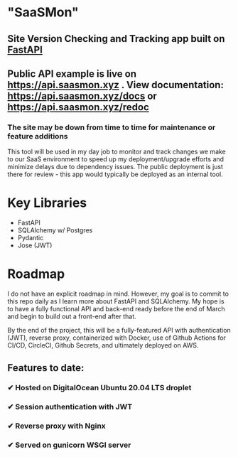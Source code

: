 # "SaaSMon"
## Site Version Checking and Tracking app built on [FastAPI](https://fastapi.tiangolo.com/)
## Public API example is live on <https://api.saasmon.xyz> . View documentation: <https://api.saasmon.xyz/docs> or <https://api.saasmon.xyz/redoc>
### The site may be down from time to time for maintenance or feature additions

This tool will be used in my day job to monitor and track changes we make to our SaaS environment to speed up my deployment/upgrade efforts and minimize delays due to dependency issues.  The public deployment is just there for review - this app would typically be deployed as an internal tool.

# Key Libraries
- FastAPI
- SQLAlchemy w/ Postgres
- Pydantic
- Jose (JWT)

# Roadmap
I do not have an explicit roadmap in mind. However, my goal is to commit to this repo daily as I learn more about FastAPI and SQLAlchemy.
My hope is to have a fully functional API and back-end ready before the end of March and begin to build out a front-end after that.

By the end of the project, this will be a fully-featured API with authentication (JWT), reverse proxy, containerized with Docker, use of Github Actions for CI/CD, CircleCI, Github Secrets, and ultimately deployed on AWS.

## Features to date:
### ✔ Hosted on DigitalOcean Ubuntu 20.04 LTS droplet
### ✔ Session authentication with JWT
### ✔ Reverse proxy with Nginx
### ✔ Served on gunicorn WSGI server
